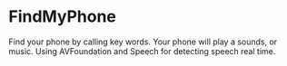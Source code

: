 # FindMyPhone
Find your phone by calling key words. Your phone will play a sounds, or music. 
Using AVFoundation and Speech for detecting speech real time. 
